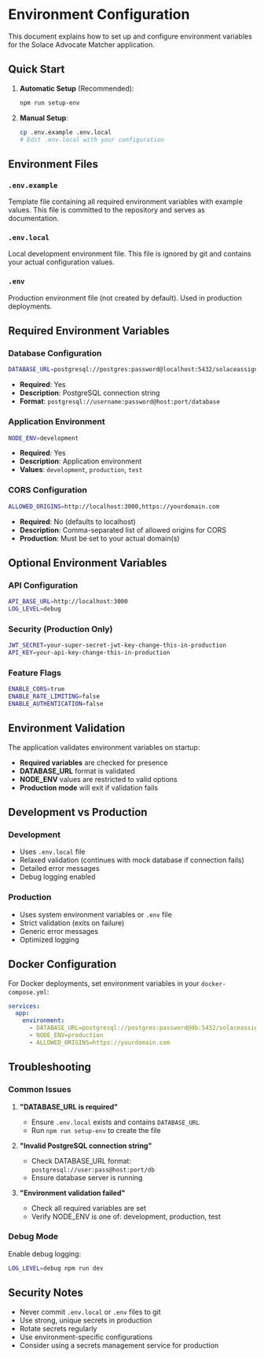 # Environment Configuration

This document explains how to set up and configure environment variables for the Solace Advocate Matcher application.

## Quick Start

1. **Automatic Setup** (Recommended):
   ```bash
   npm run setup-env
   ```

2. **Manual Setup**:
   ```bash
   cp .env.example .env.local
   # Edit .env.local with your configuration
   ```

## Environment Files

### `.env.example`
Template file containing all required environment variables with example values. This file is committed to the repository and serves as documentation.

### `.env.local`
Local development environment file. This file is ignored by git and contains your actual configuration values.

### `.env`
Production environment file (not created by default). Used in production deployments.

## Required Environment Variables

### Database Configuration
```bash
DATABASE_URL=postgresql://postgres:password@localhost:5432/solaceassignment
```
- **Required**: Yes
- **Description**: PostgreSQL connection string
- **Format**: `postgresql://username:password@host:port/database`

### Application Environment
```bash
NODE_ENV=development
```
- **Required**: Yes
- **Description**: Application environment
- **Values**: `development`, `production`, `test`

### CORS Configuration
```bash
ALLOWED_ORIGINS=http://localhost:3000,https://yourdomain.com
```
- **Required**: No (defaults to localhost)
- **Description**: Comma-separated list of allowed origins for CORS
- **Production**: Must be set to your actual domain(s)

## Optional Environment Variables

### API Configuration
```bash
API_BASE_URL=http://localhost:3000
LOG_LEVEL=debug
```

### Security (Production Only)
```bash
JWT_SECRET=your-super-secret-jwt-key-change-this-in-production
API_KEY=your-api-key-change-this-in-production
```

### Feature Flags
```bash
ENABLE_CORS=true
ENABLE_RATE_LIMITING=false
ENABLE_AUTHENTICATION=false
```

## Environment Validation

The application validates environment variables on startup:

- **Required variables** are checked for presence
- **DATABASE_URL** format is validated
- **NODE_ENV** values are restricted to valid options
- **Production mode** will exit if validation fails

## Development vs Production

### Development
- Uses `.env.local` file
- Relaxed validation (continues with mock database if connection fails)
- Detailed error messages
- Debug logging enabled

### Production
- Uses system environment variables or `.env` file
- Strict validation (exits on failure)
- Generic error messages
- Optimized logging

## Docker Configuration

For Docker deployments, set environment variables in your `docker-compose.yml`:

```yaml
services:
  app:
    environment:
      - DATABASE_URL=postgresql://postgres:password@db:5432/solaceassignment
      - NODE_ENV=production
      - ALLOWED_ORIGINS=https://yourdomain.com
```

## Troubleshooting

### Common Issues

1. **"DATABASE_URL is required"**
   - Ensure `.env.local` exists and contains `DATABASE_URL`
   - Run `npm run setup-env` to create the file

2. **"Invalid PostgreSQL connection string"**
   - Check DATABASE_URL format: `postgresql://user:pass@host:port/db`
   - Ensure database server is running

3. **"Environment validation failed"**
   - Check all required variables are set
   - Verify NODE_ENV is one of: development, production, test

### Debug Mode

Enable debug logging:
```bash
LOG_LEVEL=debug npm run dev
```

## Security Notes

- Never commit `.env.local` or `.env` files to git
- Use strong, unique secrets in production
- Rotate secrets regularly
- Use environment-specific configurations
- Consider using a secrets management service for production
